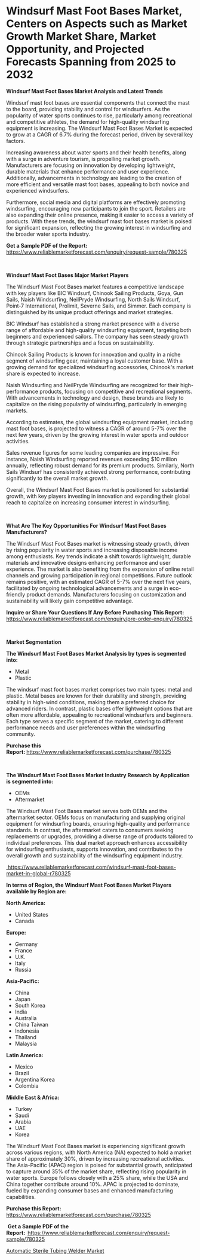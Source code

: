 <p><h1>Windsurf Mast Foot Bases Market, Centers on Aspects such as Market Growth Market Share, Market Opportunity, and Projected Forecasts Spanning from 2025 to 2032</h1></p><p><strong>Windsurf Mast Foot Bases Market Analysis and Latest Trends</strong></p>
<p><p>Windsurf mast foot bases are essential components that connect the mast to the board, providing stability and control for windsurfers. As the popularity of water sports continues to rise, particularly among recreational and competitive athletes, the demand for high-quality windsurfing equipment is increasing. The Windsurf Mast Foot Bases Market is expected to grow at a CAGR of 6.7% during the forecast period, driven by several key factors.</p><p>Increasing awareness about water sports and their health benefits, along with a surge in adventure tourism, is propelling market growth. Manufacturers are focusing on innovation by developing lightweight, durable materials that enhance performance and user experience. Additionally, advancements in technology are leading to the creation of more efficient and versatile mast foot bases, appealing to both novice and experienced windsurfers.</p><p>Furthermore, social media and digital platforms are effectively promoting windsurfing, encouraging new participants to join the sport. Retailers are also expanding their online presence, making it easier to access a variety of products. With these trends, the windsurf mast foot bases market is poised for significant expansion, reflecting the growing interest in windsurfing and the broader water sports industry.</p></p>
<p><strong>Get a Sample PDF of the Report:&nbsp;</strong> <a href="https://www.reliablemarketforecast.com/enquiry/request-sample/780325?utm_campaign=2950&utm_medium=2&utm_source=Github&utm_content=ia&utm_term=26032025&utm_id=windsurf-mast-foot-bases">https://www.reliablemarketforecast.com/enquiry/request-sample/780325</a></p>
<p>&nbsp;</p>
<p><strong>Windsurf Mast Foot Bases Major Market Players</strong></p>
<p><p>The Windsurf Mast Foot Bases market features a competitive landscape with key players like BIC Windsurf, Chinook Sailing Products, Goya, Gun Sails, Naish Windsurfing, NeilPryde Windsurfing, North Sails Windsurf, Point-7 International, Prolimit, Severne Sails, and Simmer. Each company is distinguished by its unique product offerings and market strategies.</p><p>BIC Windsurf has established a strong market presence with a diverse range of affordable and high-quality windsurfing equipment, targeting both beginners and experienced sailors. The company has seen steady growth through strategic partnerships and a focus on sustainability.</p><p>Chinook Sailing Products is known for innovation and quality in a niche segment of windsurfing gear, maintaining a loyal customer base. With a growing demand for specialized windsurfing accessories, Chinook's market share is expected to increase.</p><p>Naish Windsurfing and NeilPryde Windsurfing are recognized for their high-performance products, focusing on competitive and recreational segments. With advancements in technology and design, these brands are likely to capitalize on the rising popularity of windsurfing, particularly in emerging markets.</p><p>According to estimates, the global windsurfing equipment market, including mast foot bases, is projected to witness a CAGR of around 5-7% over the next few years, driven by the growing interest in water sports and outdoor activities.</p><p>Sales revenue figures for some leading companies are impressive. For instance, Naish Windsurfing reported revenues exceeding $10 million annually, reflecting robust demand for its premium products. Similarly, North Sails Windsurf has consistently achieved strong performance, contributing significantly to the overall market growth.</p><p>Overall, the Windsurf Mast Foot Bases market is positioned for substantial growth, with key players investing in innovation and expanding their global reach to capitalize on increasing consumer interest in windsurfing.</p></p>
<p>&nbsp;</p>
<p><strong>What Are The Key Opportunities For Windsurf Mast Foot Bases Manufacturers?</strong></p>
<p><p>The Windsurf Mast Foot Bases market is witnessing steady growth, driven by rising popularity in water sports and increasing disposable income among enthusiasts. Key trends indicate a shift towards lightweight, durable materials and innovative designs enhancing performance and user experience. The market is also benefiting from the expansion of online retail channels and growing participation in regional competitions. Future outlook remains positive, with an estimated CAGR of 5-7% over the next five years, facilitated by ongoing technological advancements and a surge in eco-friendly product demands. Manufacturers focusing on customization and sustainability will likely gain competitive advantage.</p></p>
<p><strong>Inquire or Share Your Questions If Any Before Purchasing This Report:</strong> <a href="https://www.reliablemarketforecast.com/enquiry/pre-order-enquiry/780325?utm_campaign=2950&utm_medium=2&utm_source=Github&utm_content=ia&utm_term=26032025&utm_id=windsurf-mast-foot-bases">https://www.reliablemarketforecast.com/enquiry/pre-order-enquiry/780325</a></p>
<p>&nbsp;</p>
<p><strong>Market Segmentation</strong></p>
<p><strong>The Windsurf Mast Foot Bases Market Analysis by types is segmented into:</strong></p>
<p><ul><li>Metal</li><li>Plastic</li></ul></p>
<p><p>The windsurf mast foot bases market comprises two main types: metal and plastic. Metal bases are known for their durability and strength, providing stability in high-wind conditions, making them a preferred choice for advanced riders. In contrast, plastic bases offer lightweight options that are often more affordable, appealing to recreational windsurfers and beginners. Each type serves a specific segment of the market, catering to different performance needs and user preferences within the windsurfing community.</p></p>
<p><strong>Purchase this Report:&nbsp;</strong><a href="https://www.reliablemarketforecast.com/purchase/780325?utm_campaign=2950&utm_medium=2&utm_source=Github&utm_content=ia&utm_term=26032025&utm_id=windsurf-mast-foot-bases">https://www.reliablemarketforecast.com/purchase/780325</a></p>
<p>&nbsp;</p>
<p><strong>The Windsurf Mast Foot Bases Market Industry Research by Application is segmented into:</strong></p>
<p><ul><li>OEMs</li><li>Aftermarket</li></ul></p>
<p><p>The Windsurf Mast Foot Bases market serves both OEMs and the aftermarket sector. OEMs focus on manufacturing and supplying original equipment for windsurfing boards, ensuring high-quality and performance standards. In contrast, the aftermarket caters to consumers seeking replacements or upgrades, providing a diverse range of products tailored to individual preferences. This dual market approach enhances accessibility for windsurfing enthusiasts, supports innovation, and contributes to the overall growth and sustainability of the windsurfing equipment industry.</p></p>
<p><a href="https://www.reliablemarketforecast.com/windsurf-mast-foot-bases-market-in-global-r780325?utm_campaign=2950&utm_medium=2&utm_source=Github&utm_content=ia&utm_term=26032025&utm_id=windsurf-mast-foot-bases">&nbsp;https://www.reliablemarketforecast.com/windsurf-mast-foot-bases-market-in-global-r780325</a></p>
<p><strong>In terms of Region, the Windsurf Mast Foot Bases Market Players available by Region are:</strong></p>
<p>
    <p> <strong> North America: </strong>
        <ul>
            <li>United States</li>
            <li>Canada</li>
        </ul>
        </p> 
    <p> <strong> Europe: </strong>
        <ul>
            <li>Germany</li>
            <li>France</li>
            <li>U.K.</li>
            <li>Italy</li>
            <li>Russia</li>
        </ul>
        </p> 
    <p> <strong> Asia-Pacific: </strong>
        <ul>
            <li>China</li>
            <li>Japan</li>
            <li>South Korea</li>
            <li>India</li>
            <li>Australia</li>
            <li>China Taiwan</li>
            <li>Indonesia</li>
            <li>Thailand</li>
            <li>Malaysia</li>
        </ul>
        </p> 
    <p> <strong> Latin America: </strong>
        <ul>
            <li>Mexico</li>
            <li>Brazil</li>
            <li>Argentina Korea</li>
            <li>Colombia</li>
        </ul>
        </p> 
    <p> <strong> Middle East & Africa: </strong>
        <ul>
            <li>Turkey</li>
            <li>Saudi</li>
            <li>Arabia</li>
            <li>UAE</li>
            <li>Korea</li>
        </ul>
    </p>
    </p>
<p><p>The Windsurf Mast Foot Bases market is experiencing significant growth across various regions, with North America (NA) expected to hold a market share of approximately 30%, driven by increasing recreational activities. The Asia-Pacific (APAC) region is poised for substantial growth, anticipated to capture around 35% of the market share, reflecting rising popularity in water sports. Europe follows closely with a 25% share, while the USA and China together contribute around 10%. APAC is projected to dominate, fueled by expanding consumer bases and enhanced manufacturing capabilities.</p></p>
<p><strong>Purchase this Report: </strong><a href="https://www.reliablemarketforecast.com/purchase/780325?utm_campaign=2950&utm_medium=2&utm_source=Github&utm_content=ia&utm_term=26032025&utm_id=windsurf-mast-foot-bases">https://www.reliablemarketforecast.com/purchase/780325</a></p>
<p>&nbsp;<strong>Get a Sample PDF of the Report:&nbsp;&nbsp;</strong><a href="https://www.reliablemarketforecast.com/enquiry/request-sample/780325?utm_campaign=2950&utm_medium=2&utm_source=Github&utm_content=ia&utm_term=26032025&utm_id=windsurf-mast-foot-bases">https://www.reliablemarketforecast.com/enquiry/request-sample/780325</a></p>
<p><strong></strong></p>
<p><p><a href="https://github.com/ravenecashe/Market-Research-Report-List-1/blob/main/automatic-sterile-tubing-welder-market.md?utm_campaign=2950&utm_medium=2&utm_source=Github&utm_content=ia&utm_term=26032025&utm_id=windsurf-mast-foot-bases">Automatic Sterile Tubing Welder Market</a></p></p>